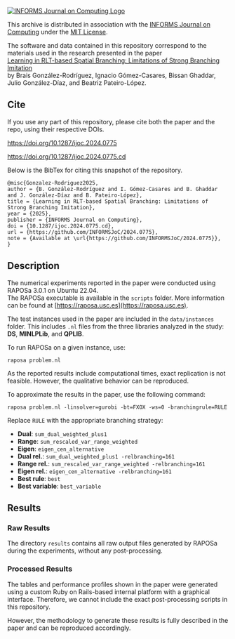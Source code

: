 [![INFORMS Journal on Computing Logo](https://INFORMSJoC.github.io/logos/INFORMS_Journal_on_Computing_Header.jpg)](https://pubsonline.informs.org/journal/ijoc)

This archive is distributed in association with the [INFORMS Journal on Computing](https://pubsonline.informs.org/journal/ijoc) under the [MIT License](LICENSE).

The software and data contained in this repository correspond to the materials used in the research presented in the paper  
[Learning in RLT-based Spatial Branching: Limitations of Strong Branching Imitation](https://doi.org/10.1287/ijoc.2024.0775)  
by Brais González-Rodríguez, Ignacio Gómez-Casares, Bissan Ghaddar, Julio González-Díaz, and Beatriz Pateiro-López.

## Cite

If you use any part of this repository, please cite both the paper and the repo, using their respective DOIs.

https://doi.org/10.1287/ijoc.2024.0775

https://doi.org/10.1287/ijoc.2024.0775.cd

Below is the BibTex for citing this snapshot of the repository.

```
@misc{Gonzalez-Rodriguez2025,
author = {B. González-Rodríguez and I. Gómez-Casares and B. Ghaddar and J. González-Díaz and B. Pateiro-López},
title = {Learning in RLT-based Spatial Branching: Limitations of Strong Branching Imitation},
year = {2025},
publisher = {INFORMS Journal on Computing},
doi = {10.1287/ijoc.2024.0775.cd},
url = {https://github.com/INFORMSJoC/2024.0775},
note = {Available at \url{https://github.com/INFORMSJoC/2024.0775}},
}
```

## Description

The numerical experiments reported in the paper were conducted using RAPOSa 3.0.1 on Ubuntu 22.04.  
The RAPOSa executable is available in the `scripts` folder. More information can be found at [https://raposa.usc.es](https://raposa.usc.es).

The test instances used in the paper are included in the `data/instances` folder. This includes `.nl` files from the three libraries analyzed in the study: **DS**, **MINLPLib**, and **QPLIB**.

To run RAPOSa on a given instance, use:

```raposa problem.nl```

As the reported results include computational times, exact replication is not feasible. However, the qualitative behavior can be reproduced.  

To approximate the results in the paper, use the following command:

```raposa problem.nl -linsolver=gurobi -bt=FXOX -ws=0 -branchingrule=RULE```


Replace `RULE` with the appropriate branching strategy:

- **Dual**: `sum_dual_weighted_plus1`
- **Range**: `sum_rescaled_var_range_weighted`
- **Eigen**: `eigen_cen_alternative`
- **Dual rel.**: `sum_dual_weighted_plus1 -relbranching=161`
- **Range rel.**: `sum_rescaled_var_range_weighted -relbranching=161`
- **Eigen rel.**: `eigen_cen_alternative -relbranching=161`
- **Best rule**: `best`
- **Best variable**: `best_variable`

## Results

### Raw Results

The directory `results` contains all raw output files generated by RAPOSa during the experiments, without any post-processing.

### Processed Results

The tables and performance profiles shown in the paper were generated using a custom Ruby on Rails-based internal platform with a graphical interface. Therefore, we cannot include the exact post-processing scripts in this repository. 

However, the methodology to generate these results is fully described in the paper and can be reproduced accordingly.
